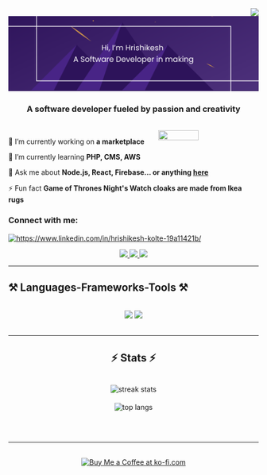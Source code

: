 <img align="right" src="https://visitor-badge.laobi.icu/badge?page_id=hrishi3007.hrishi3007" />

<!--Banner-->
![Kiran1689 Banner Image](./banner.png)

<h3 align="center">A software developer fueled by passion and creativity</h3>

<br/>
<div>
  <img align="right" height="20%" width="40%" src="https://owlbertsio-resized.s3.amazonaws.com/Popper.psd.full.png">
</div>
<div align="left">
 
 🔭 I’m currently working on **a marketplace**
 
 🌱 I’m currently learning **PHP, CMS, AWS**

💬 Ask me about **Node.js, React, Firebase... or anything [here](https://github.com/hrishi3007/hrishi3007/issues)**

⚡ Fun fact **Game of Thrones Night's Watch cloaks are made from Ikea rugs**

 </div>

 <h3 align="left">Connect with me:</h3>
<p align="left">
<a href="https://www.linkedin.com/in/hrishikesh-kolte-19a11421b/" target="blank"><img align="center" src="https://raw.githubusercontent.com/rahuldkjain/github-profile-readme-generator/master/src/images/icons/Social/linked-in-alt.svg" alt="https://www.linkedin.com/in/hrishikesh-kolte-19a11421b/" height="30" width="40" /></a>
</p>
<div align="center"> 
  <a href="hrishikolte3@gmail.com">
    <img src="https://img.shields.io/badge/Gmail-333333?style=for-the-badge&logo=gmail&logoColor=red" />
  </a>
  <a href="https://linkedin.com/in/pedro-sales-muniz" target="_blank">
    <img src="https://img.shields.io/badge/LinkedIn-0077B5?style=for-the-badge&logo=linkedin&logoColor=white" target="_blank" />
  </a>
  <a href="https://salesp07.github.io" target="_blank">
     <img src="https://img.shields.io/badge/Portfolio-FF5722?style=for-the-badge&logo=todoist&logoColor=white" target="_blank" /> <!-- sqlite, safari, google-chrome are other good icon options -->
  </a>
</div>

 <hr/>
 
<h2 align="centre">⚒️ Languages-Frameworks-Tools ⚒️</h2>
<br/>
<div align="center">
    <img src="https://skillicons.dev/icons?i=react,bootstrap,mui,html,css,vscode,github,figma,tailwind,git" />
    <img src="https://skillicons.dev/icons?i=cpp,python,javascript,nodejs,express,firebase,mongodb,php" /><br>
</div>

<br/>

<hr/>

<h2 align="center">⚡ Stats ⚡</h2>
<br>
<!-- https://github-readme-streak-stats-salesp07.vercel.app?user=&theme=tokyonight)](https://git.io/streak-stats -->
<div align=center>
  <img width=390 src="https://github-readme-streak-stats-salesp07.vercel.app/?user=hrishi3007&count_private=true&theme=react&border_radius=10" alt="streak stats"/>
<!--   <img width=390 src="https://github-readme-stats-salesp07.vercel.app/api?username=hrishi3007&count_private=true&show_icons=true&theme=react&rank_icon=github&border_radius=10" alt="readme stats" /> -->
  <br/> <br/>
  <img width=325 align="center" src="https://github-readme-stats-salesp07.vercel.app/api/top-langs/?username=hrishi3007&hide=HTML&langs_count=8&layout=compact&theme=react&border_radius=10&size_weight=0.5&count_weight=0.5&exclude_repo=github-readme-stats" alt="top langs" />
</div>

<br/><br/>

<hr/>

<br/>

<div align="center">
<a href='https://ko-fi.com/V7V4RAK9C' target='_blank'><img height='64' style='border:0px;height:64px;' src='https://storage.ko-fi.com/cdn/kofi1.png?v=3' border='0' alt='Buy Me a Coffee at ko-fi.com' /></a>
</div>

<br/>
